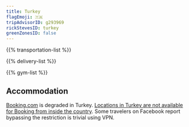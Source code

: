 ```yaml
---
title: Turkey
flagEmoji: 🇹🇷
tripAdvisorID: g293969
rickStevesID: turkey
greenZonesID: false
---
```


{{% transportation-list %}}

{{% delivery-list %}}

{{% gym-list %}}

## Accommodation

[Booking.com](https://booking.com) is degraded in Turkey. [Locations in Turkey are not available for Booking from inside the country](https://www.bing.com/ck/a?!&&p=de52ba2238b10b20JmltdHM9MTcyMTc3OTIwMCZpZ3VpZD0yZTIxMDNiZC04ODRhLTY5NmYtMTU3MC0xMGZjODk2MjY4YWMmaW5zaWQ9NTQxMw&ptn=3&ver=2&hsh=3&fclid=2e2103bd-884a-696f-1570-10fc896268ac&psq=booking.com+blocked+in+turkey&u=a1aHR0cHM6Ly93d3cudHJpcGFkdmlzb3IuY29tL1Nob3dUb3BpYy1nMjkzOTc0LWkzNjgtazE0NjU2ODA1LW8xMC1XZWJzaXRlX2Jsb2NrZWRfaW5fVHVya2V5LUlzdGFuYnVsLmh0bWwjOn46dGV4dD1Cb29raW5nLmNvbSUyMGlzJTIwTk9UJTIwYmxvY2tlZCUyMGluJTIwVHVya2V5JTIwZm9yJTIwYm9va2luZyxib29rJTIwVHVya2lzaCUyMGhvdGVscyUyMHVzaW5nJTIwYm9va2luZy5jb20lMjBmcm9tJTIwb3V0c2lkZSUyMFR1cmtleS4&ntb=1). Some travelers on Facebook report bypassing the restriction is trivial using VPN.
